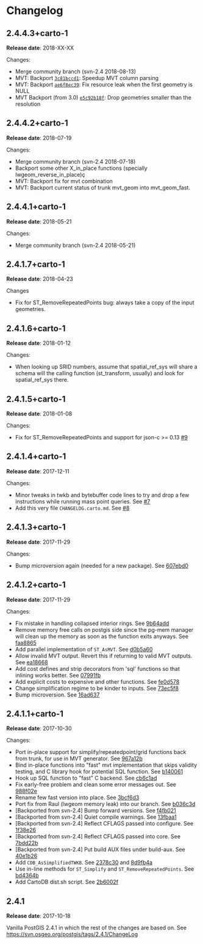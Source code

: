 # Changelog

## 2.4.4.3+carto-1

**Release date**: 2018-XX-XX

Changes:
- Merge community branch (svn-2.4 2018-08-13)
- MVT: Backport [`3c81bccd1`](https://github.com/postgis/postgis/commit/3c81bccd115faee5bfb54878f771507c69a2f09a): Speedup MVT column parsing
- MVT: Backport [`ae6f8ec39`](https://github.com/postgis/postgis/commit/ae6f8ec390c1c4f045ef7ae70d7aa138ff64db73): Fix resource leak when the first geometry is NULL
- MVT Backport (from 3.0) [`e5c92b18f`](https://github.com/postgis/postgis/commit/e5c92b18ffad323b3996fd68f0b23f80dc5bca28): Drop geometries smaller than the resolution

## 2.4.4.2+carto-1

**Release date**: 2018-07-19

Changes:
- Merge community branch (svn-2.4 2018-07-18)
- Backport some other X_in_place functions (specially lwgeom_reverse_in_place)ç
- MVT: Backport fix for mvt combination
- MVT: Backport current status of trunk mvt_geom into mvt_geom_fast.

## 2.4.4.1+carto-1

**Release date**: 2018-05-21

Changes:
- Merge community branch (svn-2.4 2018-05-21)

## 2.4.1.7+carto-1

**Release date**: 2018-04-23

Changes
- Fix for ST_RemoveRepeatedPoints bug: always take a copy of the input geometries.

## 2.4.1.6+carto-1

**Release date**: 2018-01-12

Changes:
- When looking up SRID numbers, assume that spatial_ref_sys will share a schema will the calling function (st_transform, usually) and look for spatial_ref_sys there.

## 2.4.1.5+carto-1

**Release date**: 2018-01-08

Changes:
- Fix for ST_RemoveRepeatedPoints and support for json-c >= 0.13 [#9](https://github.com/CartoDB/postgis/pull/9)


## 2.4.1.4+carto-1

**Release date**: 2017-12-11

Changes:
- Minor tweaks in twkb and bytebuffer code lines to try and drop a few instructions while running mass point queries. See [#7](https://github.com/CartoDB/postgis/pull/7)
- Add this very file `CHANGELOG.carto.md`. See [#8](https://github.com/CartoDB/postgis/pull/8)


## 2.4.1.3+carto-1

**Release date**: 2017-11-29

Changes:
- Bump microversion again (needed for a new package). See [607ebd0](https://github.com/CartoDB/postgis/commit/3a51a613be7a79757e181ed7c446973eac081ad5)


## 2.4.1.2+carto-1

**Release date**: 2017-11-29

Changes:
- Fix mistake in handling collapsed interior rings. See [9b64add](https://github.com/CartoDB/postgis/commit/9b64add747f0c89935a791beea75b7190df78467)
- Remove memory free calls on postgis side since the pg-mem manager will clean up the memory as soon as the function exits anyways. See [faa8865](https://github.com/CartoDB/postgis/commit/faa8865e423ce876a74598c530dfe2bb8ca03266)
- Add parallel implementation of `ST_AsMVT`. See [d0b5a60](https://github.com/CartoDB/postgis/commit/d0b5a608deae376cea00ebd52fffea5940e03629)
- Allow invalid MVT output. Revert this if returning to valid MVT outputs. See [ea18668](https://github.com/CartoDB/postgis/commit/ea186680700e9bbaa0b53981f6366959179ca5f1)
- Add cost defines and strip decorators from 'sql' functions so that inlining works better. See [07991fb](https://github.com/CartoDB/postgis/commit/07991fbabb053e7e965cbce7526a2e9edc5bbe06)
- Add explicit costs to expensive and other functions. See [fe0d578](https://github.com/CartoDB/postgis/commit/fe0d5780a1b6f3fa728b747e0d431ad7f8e46f8d)
- Change simplification regime to be kinder to inputs. See [73ec5f8](https://github.com/CartoDB/postgis/commit/73ec5f89fa3a3c07c9d57b4f7112f2dd9131a67d)
- Bump microversion. See [16ad637](https://github.com/CartoDB/postgis/commit/16ad63789f299050ffabd820b244b3ba2046a22c)


## 2.4.1.1+carto-1

**Release date**: 2017-10-30

Changes:
- Port in-place support for simplify/repeatedpoint/grid functions back from trunk, for use in MVT generator. See [967a12b](https://github.com/CartoDB/postgis/commit/967a12befc4d0185ef8897e7533faeb456e8981f)
- Bind in-place functions into "fast" mvt implementation that skips validity testing, and C library hook for potential SQL function. See [b140061](https://github.com/CartoDB/postgis/commit/b140061bd65ff3ee97d10ca1d24b62ff6c3cf05c)
- Hook up SQL function to "fast" C backend. See [cb6c1ad](https://github.com/CartoDB/postgis/commit/cb6c1ade4ec1703239f1f11b5137b775f3554456)
- Fix early-free problem and clean some error messages out. See [988f02e](https://github.com/CartoDB/postgis/commit/988f02ef08ba96a7ec88ed333574a871f6724756)
- Rename few fast version into place. See [3bcf6d3](https://github.com/CartoDB/postgis/commit/3bcf6d3dfec03d5ecf5ab9e93fce263aa59a581a)
- Port fix from Raul (lwgeom memory leak) into our branch. See [b036c3d](https://github.com/CartoDB/postgis/commit/b036c3d74c5eb034477fdb9b6b074769decf5d52)
- [Backported from svn-2.4] Bump forward versions. See [f4fb021](https://github.com/CartoDB/postgis/commit/f4fb0212eb3f0083bc90b0e21e79c95a0635399e)
- [Backported from svn-2.4] Quiet compile warnings. See [13fbaa1](https://github.com/CartoDB/postgis/commit/13fbaa1363e9c6c89931be973db1c00580ecc217)
- [Backported from svn-2.4] Reflect CFLAGS passed into configure. See [1f38e26](https://github.com/CartoDB/postgis/commit/1f38e26aed35169927ecc79e9c015de1fc745011)
- [Backported from svn-2.4] Reflect CFLAGS passed into core. See [7bdd22b](https://github.com/CartoDB/postgis/commit/7bdd22b098ce9bbdc575dd468cad4678cac20284)
- [Backported from svn-2.4] Put build AUX files under build-aux. See [40e1b26](https://github.com/CartoDB/postgis/commit/40e1b2607e8121c90cbf410ae6d00c30b872e91c)
- Add `CDB_AsSimplifiedTWKB`. See [2378c30](https://github.com/CartoDB/postgis/commit/2378c3083afa2e7f954f82912742dda0a92401b4) and [8d9fb4a](https://github.com/CartoDB/postgis/commit/8d9fb4a6fef342287b2eaa432c11251e1b897a10)
- Use in-line methods for `ST_Simplify` and `ST_RemoveRepeatedPoints`. See [bd4364b](https://github.com/CartoDB/postgis/commit/bd4364b6ad11bbca4fc110697a7b3ccb39a52b30)
- Add CartoDB dist.sh script. See [2b6002f](https://github.com/CartoDB/postgis/commit/2b6002fbdce4bd920deac2e974f60244b53370e0)


## 2.4.1

**Release date**: 2017-10-18

Vanilla PostGIS 2.4.1 in which the rest of the changes are based on. See https://svn.osgeo.org/postgis/tags/2.4.1/ChangeLog
